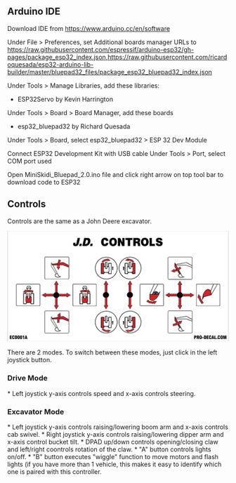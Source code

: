 <h2>Arduino IDE</h2>

Download IDE from https://www.arduino.cc/en/software

Under File > Preferences, set Additional boards manager URLs to https://raw.githubusercontent.com/espressif/arduino-esp32/gh-pages/package_esp32_index.json,https://raw.githubusercontent.com/ricardoquesada/esp32-arduino-lib-builder/master/bluepad32_files/package_esp32_bluepad32_index.json

Under Tools > Manage Libraries, add these libraries:
 * ESP32Servo by Kevin Harrington

Under Tools > Board > Board Manager, add these boards
* esp32_bluepad32 by Richard Quesada

Under Tools > Board, select esp32_bluepad32 > ESP 32 Dev Module

Connect ESP32 Development Kit with USB cable
Under Tools > Port, select COM port used

Open MiniSkidi_Bluepad_2.0.ino file and click right arrow on top tool bar to download code to ESP32

<h2>Controls</h2>

Controls are the same as a John Deere excavator.

<img src="https://github.com/swholmstead/Excavator/blob/main/pictures/Controls.png" alt="Controls" width=800>

There are 2 modes. To switch between these modes, just click in the left joystick button.

<h3>Drive Mode</h3>
* Left joystick y-axis controls speed and x-axis controls steering.

<h3>Excavator Mode</h3>
* Left joystick y-axis controls raising/lowering boom arm and x-axis controls cab swivel.
* Right joystick y-axis controls raising/lowering dipper arm and x-axis control bucket tilt.
* DPAD up/down controls opening/closing claw and left/right coontrols rotation of the claw.
* "A" button controls lights on/off.
* "B" button executes "wiggle" function to move motors and flash lights (if you have more than 1 vehicle, this makes it easy to identify which
one is paired with this controller.

